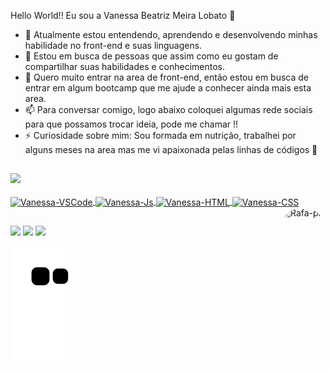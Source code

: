 Hello World!! Eu sou a Vanessa Beatriz Meira Lobato 👋


- 🌱 Atualmente estou entendendo, aprendendo e desenvolvendo minhas habilidade no front-end e suas linguagens.
- 👯 Estou em busca de pessoas que assim como eu gostam de compartilhar suas habilidades e conhecimentos. 
- 🤔 Quero muito entrar na area de front-end, então estou em busca de entrar em algum bootcamp que me ajude a conhecer ainda mais esta area. 
- 📫 Para conversar comigo, logo abaixo coloquei algumas rede sociais para que possamos trocar ideia, pode me chamar !!
- ⚡ Curiosidade sobre mim: Sou formada em nutrição, trabalhei por alguns meses na area mas me vi apaixonada pelas linhas de códigos 🥰

##

<div>
  <a href="https://github.com/vanessabmeira">
  <img height="180em" src="https://github-readme-stats.vercel.app/api/top-langs/?username=vanessabmeira&layout=compact&langs_count=7&theme=radical"/>
</div>

<div style="display: inline_block"><br>
  <img align="center" alt="Vanessa-VSCode" height="40" width="50" src="https://cdn.jsdelivr.net/gh/devicons/devicon/icons/vscode/vscode-original-wordmark.svg">
  <img align="center" alt="Vanessa-Js" height="40" width="50" src="https://cdn.jsdelivr.net/gh/devicons/devicon/icons/javascript/javascript-original.svg">
  <img align="center" alt="Vanessa-HTML" height="40" width="50" src="https://cdn.jsdelivr.net/gh/devicons/devicon/icons/html5/html5-plain-wordmark.svg">
  <img align="center" alt="Vanessa-CSS" height="40" width="50" src="https://cdn.jsdelivr.net/gh/devicons/devicon/icons/css3/css3-plain-wordmark.svg">
  <img align="right" alt="Rafa-pic" height="150" style="border-radius:50px;" src="https://lh3.googleusercontent.com/2FbZbYkTq5izy_FqU8MU-333yY88DoqdJQorRI8ZWGWmmQQMhgt8eBU7h8aS7oXHW45MjUja1R62NRgkNh4lPqBzlQLptSe4W-D2XyPYtJINod3O2TlZrv0aCYMDZ-EBqeba38XxUgJsfnbJx75vjUbmqj3JZPMHiXNWacx9C_pqaIwRxMPpQxeot68x_hPEowgQ0upNoFwZqfVk--LhhK6GCchEbBFkvYpndE4AwmDlDy_v8yG22FGq1m1BhwK-54eeELVOsjqYpfQbIfriKUbXUs-gZFMQwucawWJmKm8W9-SCM5Acc73hWrFlmsPvRVtiN9vqwEDZts6e6k2GNN6g9ySjGlWUC-5IDOHLPtm-wx3p99DWqlGRf8NPn5JM3EQyTN5A2nkpK3c1DjrDRaikPigNley5MUp3SvO6EaZFZQzZRbORN0NWLLm1phDMWuA6aB3rtFZk7TU5Uc_wkjtyaYPvdJ-Aw7YrnSu4Ig9TjPZJvkFvjD7u7Xh9lgX0sZ_pTm7tdBHO74OBPw97fKmxUHjwRACkX2Zznfd4m-FBZqMDVFNuJ8tIamgsAE29gJ3jFHQI2qBC1N4Ot3D3bKecL_Ix8i96VrhEiVYeVsz6tk5Nm9hdcRdNW8o-h6yoPKAkNn4JXFLutYyyto8-qLzsRDgqO77WXZ5Cb5Ns-HhuW0afIkmLIgpwjDHlqqzKf8kOf1f4uaiUTtb_l_VCpA5cOnzQ6FZBmPs8hdkyvr_fNrZtwNH9m5IcGJli7Lp1FymUj45S8bJEMmmbGSgr_wCag89cf1dT=s300-no?authuser=0">
</div>

##

<div> 
  
  <a href="https://instagram.com/vb.meira" target="_blank"><img src="https://img.shields.io/badge/-Instagram-%23E4405F?style=for-the-badge&logo=instagram&logoColor=white" target="_blank"></a>
  <a href="https://www.linkedin.com/in/vanessabeatrizmeira" target="_blank"><img src="https://img.shields.io/badge/-LinkedIn-%230077B5?style=for-the-badge&logo=linkedin&logoColor=white" target="_blank"></a> 
     <a href = "mailto:vanessabmeira@outlook.com"><img src="https://img.shields.io/badge/-Gmail-%23333?style=for-the-badge&logo=gmail&logoColor=white" target="_blank"></a>
 
  ![Snake animation](https://github.com/vanessabmeira/vanessabmeira/blob/output/github-contribution-grid-snake.svg)
 
</div>

